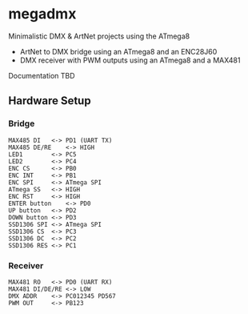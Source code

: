# megadmx
Minimalistic DMX & ArtNet projects using the ATmega8

* ArtNet to DMX bridge using an ATmega8 and an ENC28J60
* DMX receiver with PWM outputs using an ATmega8 and a MAX481

Documentation TBD

## Hardware Setup

### Bridge
	MAX485 DI	<->	PD1 (UART TX)
	MAX485 DE/RE	<->	HIGH
	LED1		<->	PC5
	LED2		<->	PC4
	ENC CS		<->	PB0
	ENC INT		<->	PB1
	ENC SPI		<->	ATmega SPI
	ATmega SS	<->	HIGH
	ENC RST		<->	HIGH
	ENTER button	<->	PD0
	UP button	<->	PD2
	DOWN button	<->	PD3
	SSD1306 SPI	<->	ATmega SPI
	SSD1306 CS	<->	PC3
	SSD1306 DC	<->	PC2
	SSD1306 RES	<->	PC1

### Receiver
	MAX481 RO	<->	PD0 (UART RX)
	MAX481 DI/DE/RE <->	LOW
	DMX ADDR	<->	PC012345 PD567
	PWM OUT		<->	PB123
